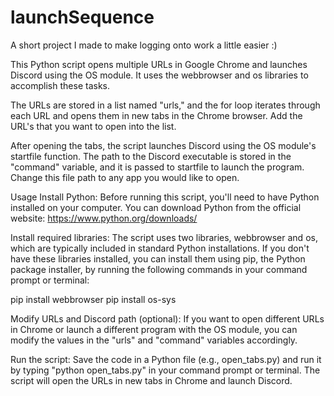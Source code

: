 # launchSequence
A short project I made to make logging onto work a little easier :)


This Python script opens multiple URLs in Google Chrome and launches Discord using the OS module. It uses the webbrowser and os libraries to accomplish these tasks.

The URLs are stored in a list named "urls," and the for loop iterates through each URL and opens them in new tabs in the Chrome browser. Add the URL's that you want to open into the list. 

After opening the tabs, the script launches Discord using the OS module's startfile function. The path to the Discord executable is stored in the "command" variable, and it is passed to startfile to launch the program. Change this file path to any app you would like to open. 

Usage
Install Python: Before running this script, you'll need to have Python installed on your computer. You can download Python from the official website: https://www.python.org/downloads/

Install required libraries: The script uses two libraries, webbrowser and os, which are typically included in standard Python installations. If you don't have these libraries installed, you can install them using pip, the Python package installer, by running the following commands in your command prompt or terminal:

pip install webbrowser
pip install os-sys

Modify URLs and Discord path (optional): If you want to open different URLs in Chrome or launch a different program with the OS module, you can modify the values in the "urls" and "command" variables accordingly.

Run the script: Save the code in a Python file (e.g., open_tabs.py) and run it by typing "python open_tabs.py" in your command prompt or terminal. The script will open the URLs in new tabs in Chrome and launch Discord.
